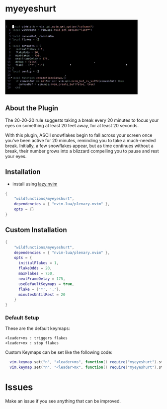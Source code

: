 # myeyeshurt 

![alt text](https://github.com/wildfunctions/images/blob/main/myeyeshurt.gif)

## About the Plugin 

The 20-20-20 rule suggests taking a break every 20 minutes to focus your eyes on something
at least 20 feet away, for at least 20 seconds.

With this plugin, ASCII snowflakes begin to fall across your screen once you've been active for 
20 minutes, reminding you to take a much-needed break. Initially, a few snowflakes appear, 
but as time continues without a break, their number grows into a blizzard compelling 
you to pause and rest your eyes.


## Installation

* install using [lazy.nvim](https://github.com/folke/lazy.nvim)
```lua
{
    "wildfunctions/myeyeshurt",
    dependencies = { "nvim-lua/plenary.nvim" },
    opts = {}
}
```


## Custom Installation

```lua
{
    "wildfunctions/myeyeshurt",
    dependencies = { "nvim-lua/plenary.nvim" },
    opts = {
      initialFlakes = 1,
      flakeOdds = 20,
      maxFlakes = 750,
      nextFrameDelay = 175,
      useDefaultKeymaps = true,
      flake = {'*', '.'},
      minutesUntilRest = 20
    }
}
```

### Default Setup

These are the default keymaps:
```
<leader>ms : triggers flakes 
<leader>mx : stop flakes 
```


Custom Keymaps can be set like the following code:
```lua
  vim.keymap.set("n", "<leader>ms", function() require("myeyeshurt").start() end, {noremap = true, silent = true})
  vim.keymap.set("n", "<leader>mx", function() require("myeyeshurt").stop() end, {noremap = true, silent = true})
```

# Issues
Make an issue if you see anything that can be improved.

